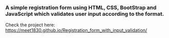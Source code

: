 ### A simple registration form using HTML, CSS, BootStrap and JavaScript which validates user input according to the format.

Check the project here:
https://meet1830.github.io/Registration_form_with_input_validation/

